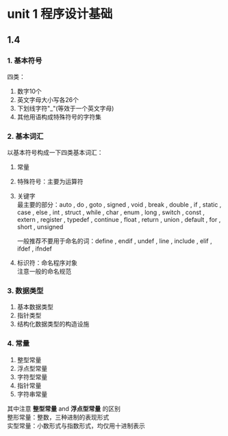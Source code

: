 # unit 1 程序设计基础

## 1.4

### 1. 基本符号

四类：  

1. 数字10个  
2. 英文字母大小写各26个  
3. 下划线字符"_"(等效于一个英文字母)  
4. 其他用语构成特殊符号的字符集  

### 2. 基本词汇

以基本符号构成一下四类基本词汇：  

1. 常量  
2. 特殊符号：主要为运算符  
3. 关键字  
    最主要的部分：auto , do , goto , signed , void , break , double , if , static , case , else , int , struct , while , char , enum , long , switch , const , extern , register , typedef , continue , float , return , union , default , for , short , unsigned  

    一般推荐不要用于命名的词：define , endif , undef , line , include , elif , ifdef , ifndef  
4. 标识符：命名程序对象  
    注意一般的命名规范  

### 3. 数据类型

1. 基本数据类型  
2. 指针类型  
3. 结构化数据类型的构造设施  

### 4. 常量

1. 整型常量  
2. 浮点型常量  
3. 字符型常量  
4. 指针常量  
5. 字符串常量  

其中注意 **整型常量** and **浮点型常量** 的区别  
整形常量：整数，三种进制的表现形式  
实型常量：小数形式与指数形式，均仅用十进制表示  
